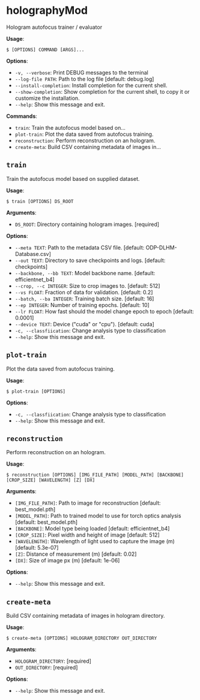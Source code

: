 # holographyMod

Hologram autofocus trainer / evaluator

**Usage**:

```console
$ [OPTIONS] COMMAND [ARGS]...
```

**Options**:

- `-v, --verbose`: Print DEBUG messages to the terminal
- `--log-file PATH`: Path to the log file [default: debug.log]
- `--install-completion`: Install completion for the current shell.
- `--show-completion`: Show completion for the current shell, to copy it or customize the installation.
- `--help`: Show this message and exit.

**Commands**:

- `train`: Train the autofocus model based on...
- `plot-train`: Plot the data saved from autofocus training.
- `reconstruction`: Perform reconstruction on an hologram.
- `create-meta`: Build CSV containing metadata of images in...

## `train`

Train the autofocus model based on supplied dataset.

**Usage**:

```console
$ train [OPTIONS] DS_ROOT
```

**Arguments**:

- `DS_ROOT`: Directory containing hologram images. [required]

**Options**:

- `--meta TEXT`: Path to the metadata CSV file. [default: ODP-DLHM-Database.csv]
- `--out TEXT`: Directory to save checkpoints and logs. [default: checkpoints]
- `--backbone, --bb TEXT`: Model backbone name. [default: efficientnet_b4]
- `--crop, --c INTEGER`: Size to crop images to. [default: 512]
- `--vs FLOAT`: Fraction of data for validation. [default: 0.2]
- `--batch, --ba INTEGER`: Training batch size. [default: 16]
- `--ep INTEGER`: Number of training epochs. [default: 10]
- `--lr FLOAT`: How fast should the model change epoch to epoch [default: 0.0001]
- `--device TEXT`: Device ("cuda" or "cpu"). [default: cuda]
- `-c, --classfiication`: Change analysis type to classification
- `--help`: Show this message and exit.

## `plot-train`

Plot the data saved from autofocus training.

**Usage**:

```console
$ plot-train [OPTIONS]
```

**Options**:

- `-c, --classfiication`: Change analysis type to classification
- `--help`: Show this message and exit.

## `reconstruction`

Perform reconstruction on an hologram.

**Usage**:

```console
$ reconstruction [OPTIONS] [IMG_FILE_PATH] [MODEL_PATH] [BACKBONE] [CROP_SIZE] [WAVELENGTH] [Z] [DX]
```

**Arguments**:

- `[IMG_FILE_PATH]`: Path to image for reconstruction [default: best_model.pth]
- `[MODEL_PATH]`: Path to trained model to use for torch optics analysis [default: best_model.pth]
- `[BACKBONE]`: Model type being loaded [default: efficientnet_b4]
- `[CROP_SIZE]`: Pixel width and height of image [default: 512]
- `[WAVELENGTH]`: Wavelength of light used to capture the image (m) [default: 5.3e-07]
- `[Z]`: Distance of measurement (m) [default: 0.02]
- `[DX]`: Size of image px (m) [default: 1e-06]

**Options**:

- `--help`: Show this message and exit.

## `create-meta`

Build CSV containing metadata of images in hologram directory.

**Usage**:

```console
$ create-meta [OPTIONS] HOLOGRAM_DIRECTORY OUT_DIRECTORY
```

**Arguments**:

- `HOLOGRAM_DIRECTORY`: [required]
- `OUT_DIRECTORY`: [required]

**Options**:

- `--help`: Show this message and exit.
